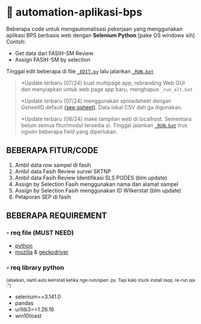 # 🤖 automation-aplikasi-bps
Beberapa code untuk mengautomatisasi pekerjaan yang menggunakan aplikasi BPS berbasis web dengan **Selenium Python** [pake OS windows sih]
<br>Contoh:
- Get data dari FASIH-SM Review
- Assign FASIH-SM by selection

Tinggal edit beberapa di file [`_EDIT.py`](/_EDIT.py) lalu jalankan [`_RUN.bat`](/_RUN.bat)

> *Update terbaru (07/24) buat multipage app, rebranding Web GUI dan menyiapkan untuk web page app baru, menghapus `_run_alt.bat`
> 
> *Update terbaru (07/24) menggunakan spreadsheet dengan GsheetID default [(see gsheet)](https://docs.google.com/spreadsheets/d/1O0OUJkeGBJMTVeQ1MRLkYzGWCRqWGHyYBtDv4l-DK9I/edit?gid=0#gid=0). Data lokal CSV dah ga digunakan.
> 
> *Update terbaru (06/24) make tampilan web di localhost. Sementara belum semua fitur/modul tersedia si. Tinggal jalankan [`_RUN.bat`](/_RUN.bat) trus ngisiin beberapa field yang diperlukan.


## BEBERAPA FITUR/CODE ###
1. Ambil data row sampel di fasih
2. Ambil data Fasih Review survei SKTNP
3. Ambil data Fasih Review Identifikasi SLS PODES (blm update)
4. Assign by Selection Fasih menggunakan nama dan alamat sampel
5. Assign by Selection Fasih menggunakan ID Wilkerstat (blm update)
6. Pelaporan SEP di fasih

## BEBERAPA REQUIREMENT ###

### - req file (MUST NEED)
- [python](https://www.python.org/ftp/python/3.11.0/python-3.11.0-amd64.exe)
- [mozilla](https://www.mozilla.org/firefox/download/thanks/) & [geckodriver](/geckodriver.exe)

### - req library python 
<sup>(abaikan, nanti auto keinstall ketika nge-run/open .py. Tapi kalo stuck install loop, re-run aja :")</sup>
- selenium==3.141.0
- pandas
- urllib3==1.26.16
- win10toast

